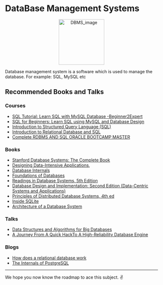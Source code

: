 # DataBase Management Systems
<p  align="center"><img  height="150"  src="https://encrypted-tbn0.gstatic.com/images?q=tbn%3AANd9GcQHbAKALovLA39x1e2bU8_WCj9OBXv-ZrDiSA&usqp=CAU" alt="DBMS_image"></p>

Database management system is a software which is used to manage the database. For example: SQL, MySQL etc
## Recommended  Books and Talks

### Courses

- [SQL Tutorial: Learn SQL with MySQL Database -Beginner2Expert](https://www.udemy.com/course/sql-tutorial-learn-sql-with-mysql-database-beginner2expert/)
- [SQL for Beginners: Learn SQL using MySQL and Database Design](https://www.udemy.com/course/sql-for-beginners-course/)
- [Introduction to Structured Query Language (SQL)](https://www.coursera.org/learn/intro-sql)
- [Introduction to Relational Database and SQL](https://www.coursera.org/projects/introduction-to-relational-database-and-sql)
- [Complete RDBMS AND SQL ORACLE BOOTCAMP MASTER](https://www.udemy.com/course/complete-rdbms-and-sqloracle-bootcamp-master-sqloracle/)
### Books

- [Stanford Database Systems: The Complete Book](http://infolab.stanford.edu/~ullman/dscb.html)
- [Designing Data-Intensive Applications](http://shop.oreilly.com/product/0636920032175.do), 
- [Database Internals](https://www.oreilly.com/library/view/database-internals/9781492040330/)
- [Foundations of Databases](http://webdam.inria.fr/Alice/)
- [Readings in Database Systems, 5th Edition](http://www.redbook.io/)
- [Database Design and Implementation: Second Edition (Data-Centric Systems and Applications)](https://www.amazon.com/dp/3030338355)
- [Principles of Distributed Database Systems, 4th ed](https://www.amazon.com/dp/3030262529)
- [Inside SQLite](https://books.google.com/books/about/Inside_SQLite.html?id=QoxUx8GOjKMC)
- [Architecture of a Database System](https://dsf.berkeley.edu/papers/fntdb07-architecture.pdf)

### Talks

- [Data Structures and Algorithms for Big Databases](https://people.csail.mit.edu/bradley/BenderKuszmaul-tutorial-xldb12.pdf)
- [A Journey From A Quick HackTo A High-Reliability Database Engine](https://www.sqlite.org/talks/wroclaw-20090310.pdf)

### Blogs

- [How does a relational database work](http://coding-geek.com/how-databases-work)
- [The Internals of PostgreSQL](http://www.interdb.jp/pg/index.html)

<hr>

We hope you now know the roadmap to ace this subject. :v:
